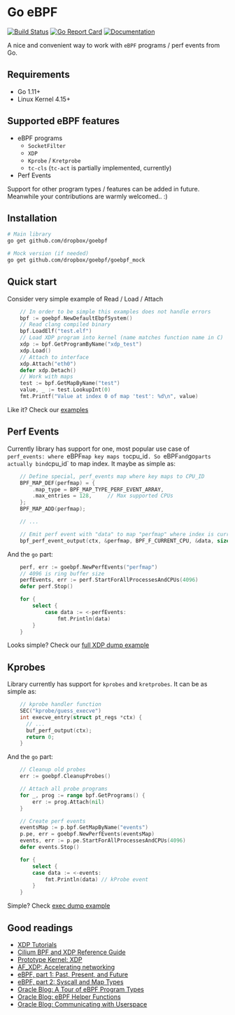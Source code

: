 # Go eBPF
[![Build Status](https://github.com/dropbox/goebpf/actions/workflows/go.yml/badge.svg)](https://github.com/dropbox/goebpf/actions?query=branch%3Amaster)
[![Go Report Card](https://goreportcard.com/badge/github.com/dropbox/goebpf)](https://goreportcard.com/report/github.com/dropbox/goebpf)
[![Documentation](https://godoc.org/github.com/dropbox/goebpf?status.svg)](http://godoc.org/github.com/dropbox/goebpf)

A nice and convenient way to work with `eBPF` programs / perf events from Go.

## Requirements
- Go 1.11+
- Linux Kernel 4.15+

## Supported eBPF features
- eBPF programs
    - `SocketFilter`
    - `XDP`
    - `Kprobe` / `Kretprobe`
    - `tc-cls` (`tc-act` is partially implemented, currently)
- Perf Events

Support for other program types / features can be added in future.
Meanwhile your contributions are warmly welcomed.. :)

## Installation
```bash
# Main library
go get github.com/dropbox/goebpf

# Mock version (if needed)
go get github.com/dropbox/goebpf/goebpf_mock
```

## Quick start
Consider very simple example of Read / Load / Attach
```go
    // In order to be simple this examples does not handle errors
    bpf := goebpf.NewDefaultEbpfSystem()
    // Read clang compiled binary
    bpf.LoadElf("test.elf")
    // Load XDP program into kernel (name matches function name in C)
    xdp := bpf.GetProgramByName("xdp_test")
    xdp.Load()
    // Attach to interface
    xdp.Attach("eth0")
    defer xdp.Detach()
    // Work with maps
    test := bpf.GetMapByName("test")
    value, _ := test.LookupInt(0)
    fmt.Printf("Value at index 0 of map 'test': %d\n", value)
```
Like it? Check our [examples](https://github.com/dropbox/goebpf/tree/master/examples/)

## Perf Events
Currently library has support for one, most popular use case of `perf_events: where `eBPF` map key maps to `cpu_id`.
So `eBPF` and `go` parts actually bind `cpu_id` to map index. It maybe as simple as:

```c
    // Define special, perf_events map where key maps to CPU_ID
    BPF_MAP_DEF(perfmap) = {
        .map_type = BPF_MAP_TYPE_PERF_EVENT_ARRAY,
        .max_entries = 128,     // Max supported CPUs
    };
    BPF_MAP_ADD(perfmap);

    // ...

    // Emit perf event with "data" to map "perfmap" where index is current CPU_ID
    bpf_perf_event_output(ctx, &perfmap, BPF_F_CURRENT_CPU, &data, sizeof(data));
```

And the `go` part:
```go
    perf, err := goebpf.NewPerfEvents("perfmap")
    // 4096 is ring buffer size
    perfEvents, err := perf.StartForAllProcessesAndCPUs(4096)
    defer perf.Stop()

    for {
        select {
            case data := <-perfEvents:
                fmt.Println(data)
        }
    }
```
Looks simple? Check our [full XDP dump example](https://github.com/dropbox/goebpf/tree/master/examples/xdp/xdp_dump)

## Kprobes
Library currently has support for `kprobes` and `kretprobes`.
It can be as simple as:

```c
    // kprobe handler function
    SEC("kprobe/guess_execve")
    int execve_entry(struct pt_regs *ctx) {
      // ...
      buf_perf_output(ctx);
      return 0;
    }
```
And the `go` part:
```go
	// Cleanup old probes
	err := goebpf.CleanupProbes()

	// Attach all probe programs
	for _, prog := range bpf.GetPrograms() {
		err := prog.Attach(nil)
	}

	// Create perf events
	eventsMap := p.bpf.GetMapByName("events")
	p.pe, err = goebpf.NewPerfEvents(eventsMap)
	events, err := p.pe.StartForAllProcessesAndCPUs(4096)
	defer events.Stop()

	for {
		select {
		case data := <-events:
			fmt.Println(data) // kProbe event
		}
	}
```
Simple? Check [exec dump example](https://github.com/dropbox/goebpf/tree/master/examples/kprobe/exec_dump)

## Good readings
- [XDP Tutorials](https://github.com/xdp-project/xdp-tutorial)
- [Cilium BPF and XDP Reference Guide](https://docs.cilium.io/en/latest/bpf/)
- [Prototype Kernel: XDP](https://prototype-kernel.readthedocs.io/en/latest/networking/XDP/index.html)
- [AF_XDP: Accelerating networking](https://lwn.net/Articles/750845/)
- [eBPF, part 1: Past, Present, and Future](https://ferrisellis.com/posts/ebpf_past_present_future/)
- [eBPF, part 2: Syscall and Map Types](https://ferrisellis.com/posts/ebpf_syscall_and_maps/)
- [Oracle Blog: A Tour of eBPF Program Types](https://blogs.oracle.com/linux/notes-on-bpf-1)
- [Oracle Blog: eBPF Helper Functions](https://blogs.oracle.com/linux/notes-on-bpf-2)
- [Oracle Blog: Communicating with Userspace](https://blogs.oracle.com/linux/notes-on-bpf-3)
